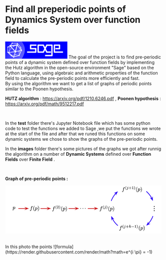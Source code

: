 # Find all preperiodic points of Dynamics System over function fields
<img src="images/logo_sagemath+icon_oldstyle.png" width=200> 
The goal of the project is to find pre-periodic points of a dynamic system defined over function fields by implementing the Hutz algorithm in the open-source environment "Sage" based on the Python language, using algebraic and arithmetic properties of the function field to calculate the pre-periodic points more efficiently and fast. </br> 
By using the algorithm we want to get a list of graphs of periodic points similar to the Poonen hypothesis.
</br>

**HUTZ algorithm** : https://arxiv.org/pdf/1210.6246.pdf ,
**Poonen hypothesis** : https://arxiv.org/pdf/math/9512217.pdf

</br>

In the **test** folder there's Jupyter Notebook file which has some python code to test the functions we added to Sage ,we put the functions we wrote at the start of the file and after that we runed this functions on some dynamic systems we chose to show the graphs of the pre-periodic points.  


In the **images** folder there's some pictures of the graphs we got after runnig the algorithm on a number of **Dynamic Systems** defined over **Function Fields** over 
**Finite Field** .

</br>

**Graph of pre-periodic points :** 
</br>

![](images/pre-periodic-graph.png)

</br>
In this photo the points ![formula](https://render.githubusercontent.com/render/math?math=e^{i \pi} = -1)

